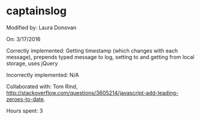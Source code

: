 # captainslog

Modified by: Laura Donovan

On: 3/17/2016

Correctly implemented: Getting timestamp (which changes with each message), prepends typed message to log, setting to and getting from local storage, uses jQuery

Incorrectly implemented: N/A


Collaborated with: Tom Rind, http://stackoverflow.com/questions/3605214/javascript-add-leading-zeroes-to-date. 

Hours spent: 3
